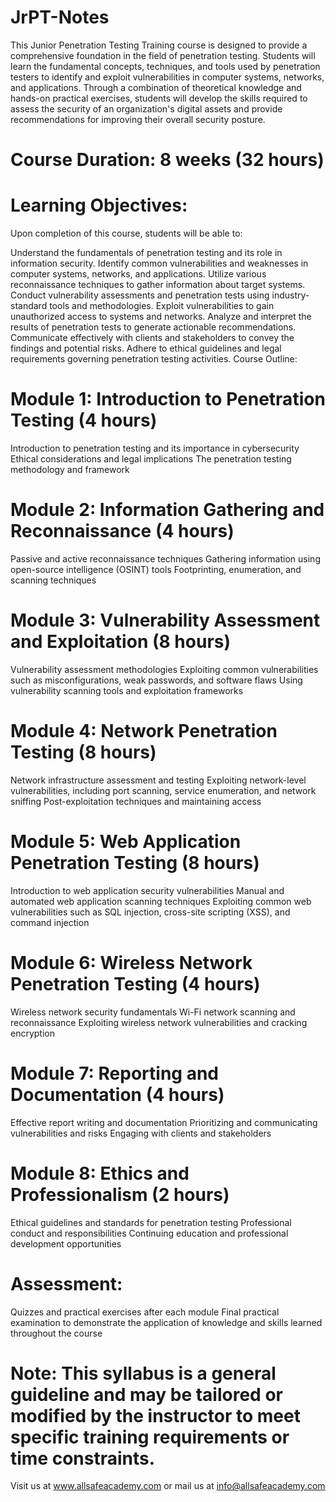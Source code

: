 # JrPT-Notes
This Junior Penetration Testing Training course is designed to provide a comprehensive foundation in the field of penetration testing. 
Students will learn the fundamental concepts, techniques, and tools used by penetration testers to identify and exploit vulnerabilities in computer 
systems, networks, and applications. Through a combination of theoretical knowledge and hands-on practical exercises, students will develop the skills
required to assess the security of an organization's digital assets and provide recommendations for improving their overall security posture.

# Course Duration: 8 weeks (32 hours)

# Learning Objectives:
Upon completion of this course, students will be able to:

Understand the fundamentals of penetration testing and its role in information security.
Identify common vulnerabilities and weaknesses in computer systems, networks, and applications.
Utilize various reconnaissance techniques to gather information about target systems.
Conduct vulnerability assessments and penetration tests using industry-standard tools and methodologies.
Exploit vulnerabilities to gain unauthorized access to systems and networks.
Analyze and interpret the results of penetration tests to generate actionable recommendations.
Communicate effectively with clients and stakeholders to convey the findings and potential risks.
Adhere to ethical guidelines and legal requirements governing penetration testing activities.
Course Outline:

# Module 1: Introduction to Penetration Testing (4 hours)

Introduction to penetration testing and its importance in cybersecurity
Ethical considerations and legal implications
The penetration testing methodology and framework

# Module 2: Information Gathering and Reconnaissance (4 hours)

Passive and active reconnaissance techniques
Gathering information using open-source intelligence (OSINT) tools
Footprinting, enumeration, and scanning techniques

# Module 3: Vulnerability Assessment and Exploitation (8 hours)

Vulnerability assessment methodologies
Exploiting common vulnerabilities such as misconfigurations, weak passwords, and software flaws
Using vulnerability scanning tools and exploitation frameworks

# Module 4: Network Penetration Testing (8 hours)

Network infrastructure assessment and testing
Exploiting network-level vulnerabilities, including port scanning, service enumeration, and network sniffing
Post-exploitation techniques and maintaining access

# Module 5: Web Application Penetration Testing (8 hours)

Introduction to web application security vulnerabilities
Manual and automated web application scanning techniques
Exploiting common web vulnerabilities such as SQL injection, cross-site scripting (XSS), and command injection

# Module 6: Wireless Network Penetration Testing (4 hours)

Wireless network security fundamentals
Wi-Fi network scanning and reconnaissance
Exploiting wireless network vulnerabilities and cracking encryption

# Module 7: Reporting and Documentation (4 hours)

Effective report writing and documentation
Prioritizing and communicating vulnerabilities and risks
Engaging with clients and stakeholders

# Module 8: Ethics and Professionalism (2 hours)

Ethical guidelines and standards for penetration testing
Professional conduct and responsibilities
Continuing education and professional development opportunities

# Assessment:

Quizzes and practical exercises after each module
Final practical examination to demonstrate the application of knowledge and skills learned throughout the course

# Note: This syllabus is a general guideline and may be tailored or modified by the instructor to meet specific training requirements or time constraints.

Visit us at www.allsafeacademy.com or mail us at info@allsafeacademy.com

